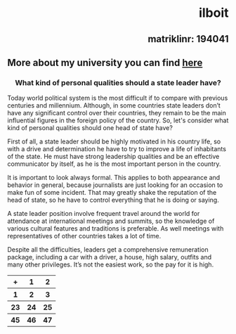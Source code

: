 <!DOCTYPE html>
<html>
<body>
<h1 align=right>ilboit</h1>
<h2 align=right>matriklinr: 194041</h2>
<h2>More about my university you can find <a href="http://www.ttu.ee">here</a></h2>
<h3 align=center>What kind of personal qualities should a state leader have?</h3>
  <p>Today world political system is the most difficult if to compare with previous centuries and millennium. Although, in some countries state leaders don’t have any significant control over their countries, they remain to be the main influential figures in the foreign policy of the country. So, let's consider what kind of personal qualities should one head of state have?</p>
  <p>First of all, a state leader should be highly motivated in his country life, so with a drive and determination he have to try to improve a life of inhabitants of the state. He must have strong leadership qualities and be an effective communicator by itself, as he is the most important person in the country.</p>
  <p>It is important to look always formal. This applies to both appearance and behavior in general, because journalists are just looking for an occasion to make fun of some incident. That may greatly shake the reputation of the head of state, so he have to control everything that he is doing or saying.</p>
  <p>A state leader position involve frequent travel around the world for attendance at international meetings and summits, so the knowledge of various cultural features and traditions is preferable. As well meetings with representatives of other countries takes a lot of time.</p>
  <p>Despite all the difficulties, leaders get a comprehensive remuneration package, including a car with a driver, a house, high salary, outfits and many other privileges. It’s not the easiest work, so the pay for it is high.</p>
<table style="width:150%">
  <tr>
    <th>+</th>
    <th>1</th>
    <th>2</th>
  </tr>
  <tr>
    <th>1</th>
    <th>2</th>
    <th>3</th>
  </tr>
  <tr>
    <th>23</th>
    <th>24</th>
    <th>25</th>
  </tr>
  <tr>
    <th>45</th>
    <th>46</th>
    <th>47</th>
  </tr>
</table>
</body>
</html>
